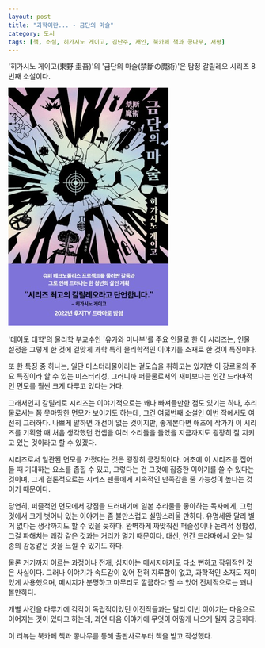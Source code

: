 ```yaml
---
layout: post
title: "과학이란... - 금단의 마술"
category: 도서
tags: [책, 소설, 히가시노 게이고, 김난주, 재인, 북카페 책과 콩나무, 서평]
---
```


'히가시노 게이고(東野 圭吾)'의
'금단의 마술(禁斷の魔術)'은
탐정 갈릴레오 시리즈 8번째 소설이다.

![표지](/images/book/kindan-no-majutsu-book.jpg)

'데이토 대학'의 물리학 부교수인 '유가와 미나부'를 주요 인물로 한 이 시리즈는,
인물 설정을 그렇게 한 것에 걸맞게
과학 특히 물리학적인 이야기를 소재로 한 것이 특징이다.

또 한 특징 중 하나는,
일단 미스터리물이라는 겉모습을 취하고는 있지만
이 장르물의 주요 특징이라 할 수 있는 미스터리성, 그러니까 퍼즐물로서의 재미보다는
인간 드라마적인 면모를 훨씬 크게 다루고 있다는 거다.

그래서인지 갈릴레로 시리즈는 이야기적으로는 꽤나 빠져들만한 점도 있기는 하나,
추리물로서는 쫌 못마땅한 면모가 보이기도 하는데,
그건 여덟번째 소설인 이번 작에서도 여전히 그러하다.
나쁘게 말하면 개선이 없는 것이지만,
좋게본다면 애초에 작가가 이 시리즈를 기획할 때 처음 생각했던 컨셉을
여러 소리들을 들었을 지금까지도 굉장히 잘 지키고 있는 것이라고 할 수 있겠다.

시리즈로서 일관된 면모를 가졌다는 것은 굉장히 긍정적이다.
애초에 이 시리즈를 집어들 때 기대하는 요소를 좁힐 수 있고,
그렇다는 건 그것에 집중한 이야기를 쓸 수 있다는 것이며,
그게 결론적으로는 시리즈 팬들에게 지속적인 만족감을 줄 가능성이 높다는 것이기 때문이다.

당연히, 퍼즐적인 면모에서 강점을 드러내기에 일본 추리물을 좋아하는 독자에게,
그런 것에서 크게 벗어나 있는 이야기는 좀 불만스럽고 실망스러울 만하다.
유명세완 달리 별 거 없다는 생각까지도 할 수 있을 듯하다.
완벽하게 짜맞춰진 퍼즐성이나 논리적 정합성, 그걸 파해치는 쾌감 같은 것과는 거리가 멀기 때문이다.
대신, 인간 드라마에서 오는 일종의 감동같은 것을 느낄 수 있기도 하다.

물론 거기까지 이르는 과정이나 전개, 심지어는 메시지마저도 다소 뻔하고 작위적인 것은 사실이다.
그러나 이야기가 속도감이 있어 전혀 지루함이 없고,
과학적인 소재도 재미있게 사용했으며,
메시지가 분명하고 마무리도 깔끔하다 할 수 있어
전체적으로는 꽤나 볼만하다.

개별 사건을 다루기에 각각이 독립적이었던 이전작들과는 달리
이번 이야기는 다음으로 이어지는 것이 있다고 하는데,
과연 다음 이야기에 무엇이 어떻게 나오게 될지 궁금하다.



<div class="im im-info">
이 리뷰는 북카페 책과 콩나무를 통해 출판사로부터 책을 받고 작성했다.
</div>

